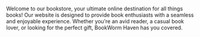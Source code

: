 Welcome to our bookstore, your ultimate online destination for all things books! Our website is designed to provide book enthusiasts with a seamless and enjoyable experience. Whether you're an avid reader, a casual book lover, or looking for the perfect gift, BookWorm Haven has you covered.



